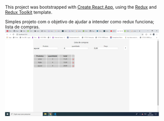 This project was bootstrapped with [Create React App](https://github.com/facebook/create-react-app), using the [Redux](https://redux.js.org/) and [Redux Toolkit](https://redux-toolkit.js.org/) template.

Simples projeto com o objetivo de ajudar a intender como redux funciona;
lista de compras.
 <img src='https://github.com/Reginaldo1239/aprendendo_redux/blob/master/src/assets/img/print.png'>
